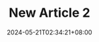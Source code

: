 ---
title: "New Article 2"
summary: ""
description: ""
date: 2024-05-21T02:34:21+08:00
tags: []
# series: ["Documentation"]
# series_order: 9
cascade:
  showEdit: true
  showSummary: true
  hideFeatureImage: false
draft: false
---